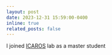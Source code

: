 ```yaml
---
layout: post
date: 2023-12-31 15:59:00-0400
inline: true
related_posts: false
---
```


I joined [ICAROS](https://icaros.usc.edu/) lab as a master student
